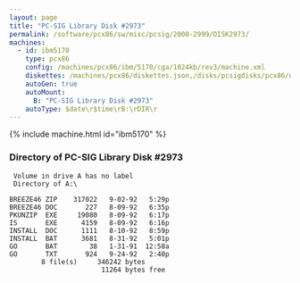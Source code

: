 ```yaml
---
layout: page
title: "PC-SIG Library Disk #2973"
permalink: /software/pcx86/sw/misc/pcsig/2000-2999/DISK2973/
machines:
  - id: ibm5170
    type: pcx86
    config: /machines/pcx86/ibm/5170/cga/1024kb/rev3/machine.xml
    diskettes: /machines/pcx86/diskettes.json,/disks/pcsigdisks/pcx86/diskettes.json
    autoGen: true
    autoMount:
      B: "PC-SIG Library Disk #2973"
    autoType: $date\r$time\rB:\rDIR\r
---
```


{% include machine.html id="ibm5170" %}

### Directory of PC-SIG Library Disk #2973

     Volume in drive A has no label
     Directory of A:\

    BREEZE46 ZIP    317022   9-02-92   5:29p
    BREEZE46 DOC       227   8-09-92   6:35p
    PKUNZIP  EXE     19080   8-09-92   6:17p
    IS       EXE      4159   8-09-92   6:16p
    INSTALL  DOC      1111   8-10-92   8:59p
    INSTALL  BAT      3681   8-31-92   5:01p
    GO       BAT        38   1-31-91  12:58a
    GO       TXT       924   9-24-92   2:40p
            8 file(s)     346242 bytes
                           11264 bytes free
